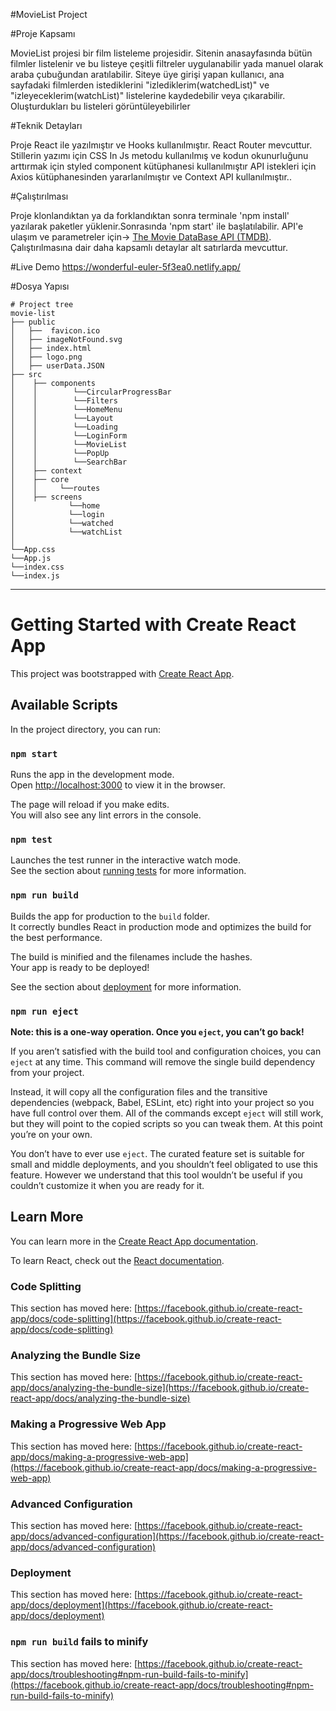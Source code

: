 #MovieList Project

#Proje Kapsamı

MovieList projesi bir film listeleme projesidir. Sitenin anasayfasında bütün filmler listelenir ve bu listeye çeşitli filtreler uygulanabilir yada manuel olarak araba çubuğundan aratılabilir. Siteye üye girişi yapan kullanıcı, ana sayfadaki filmlerden istediklerini "izlediklerim(watchedList)" ve "izleyeceklerim(watchList)" listelerine kaydedebilir veya çıkarabilir. Oluşturdukları bu listeleri görüntüleyebilirler

#Teknik Detayları

Proje React ile yazılmıştır ve Hooks kullanılmıştır. React Router mevcuttur.
Stillerin yazımı için CSS In Js metodu kullanılmış ve kodun okunurluğunu arttırmak için styled component kütüphanesi kullanılmıştır API istekleri için Axios kütüphanesinden yararlanılmıştır ve Context API kullanılmıştır..

#Çalıştırılması

Proje klonlandıktan ya da forklandıktan sonra  terminale 'npm install' yazılarak paketler yüklenir.Sonrasında 'npm start' ile başlatılabilir. API'e ulaşım ve parametreler için-> [The Movie DataBase API (TMDB)](https://developers.themoviedb.org/3/getting-started/introduction). Çalıştırılmasına dair daha kapsamlı detaylar alt satırlarda mevcuttur.

#Live Demo
https://wonderful-euler-5f3ea0.netlify.app/

#Dosya Yapısı
```
# Project tree
movie-list
├── public
│   ├──  favicon.ico
│   ├── imageNotFound.svg
│   ├── index.html
│   ├── logo.png
│   ├── userData.JSON
├── src
│    ├── components
│    │        └──CircularProgressBar
│    │        └──Filters
│    │        └──HomeMenu
│    │        └──Layout
│    │        └──Loading
│    │        └──LoginForm
│    │        └──MovieList
│    │        └──PopUp
│    │        └──SearchBar
│    ├── context
│    ├── core
│    │     └──routes
│    ├── screens
│            └──home
│            └──login
│            └──watched
│            └──watchList
│        
└──App.css
└──App.js
└──index.css
└──index.js
```
---




# Getting Started with Create React App

This project was bootstrapped with [Create React App](https://github.com/facebook/create-react-app).

## Available Scripts

In the project directory, you can run:

### `npm start`

Runs the app in the development mode.\
Open [http://localhost:3000](http://localhost:3000) to view it in the browser.

The page will reload if you make edits.\
You will also see any lint errors in the console.

### `npm test`

Launches the test runner in the interactive watch mode.\
See the section about [running tests](https://facebook.github.io/create-react-app/docs/running-tests) for more information.

### `npm run build`

Builds the app for production to the `build` folder.\
It correctly bundles React in production mode and optimizes the build for the best performance.

The build is minified and the filenames include the hashes.\
Your app is ready to be deployed!

See the section about [deployment](https://facebook.github.io/create-react-app/docs/deployment) for more information.

### `npm run eject`

**Note: this is a one-way operation. Once you `eject`, you can’t go back!**

If you aren’t satisfied with the build tool and configuration choices, you can `eject` at any time. This command will remove the single build dependency from your project.

Instead, it will copy all the configuration files and the transitive dependencies (webpack, Babel, ESLint, etc) right into your project so you have full control over them. All of the commands except `eject` will still work, but they will point to the copied scripts so you can tweak them. At this point you’re on your own.

You don’t have to ever use `eject`. The curated feature set is suitable for small and middle deployments, and you shouldn’t feel obligated to use this feature. However we understand that this tool wouldn’t be useful if you couldn’t customize it when you are ready for it.

## Learn More

You can learn more in the [Create React App documentation](https://facebook.github.io/create-react-app/docs/getting-started).

To learn React, check out the [React documentation](https://reactjs.org/).

### Code Splitting

This section has moved here: [https://facebook.github.io/create-react-app/docs/code-splitting](https://facebook.github.io/create-react-app/docs/code-splitting)

### Analyzing the Bundle Size

This section has moved here: [https://facebook.github.io/create-react-app/docs/analyzing-the-bundle-size](https://facebook.github.io/create-react-app/docs/analyzing-the-bundle-size)

### Making a Progressive Web App

This section has moved here: [https://facebook.github.io/create-react-app/docs/making-a-progressive-web-app](https://facebook.github.io/create-react-app/docs/making-a-progressive-web-app)

### Advanced Configuration

This section has moved here: [https://facebook.github.io/create-react-app/docs/advanced-configuration](https://facebook.github.io/create-react-app/docs/advanced-configuration)

### Deployment

This section has moved here: [https://facebook.github.io/create-react-app/docs/deployment](https://facebook.github.io/create-react-app/docs/deployment)

### `npm run build` fails to minify

This section has moved here: [https://facebook.github.io/create-react-app/docs/troubleshooting#npm-run-build-fails-to-minify](https://facebook.github.io/create-react-app/docs/troubleshooting#npm-run-build-fails-to-minify)
